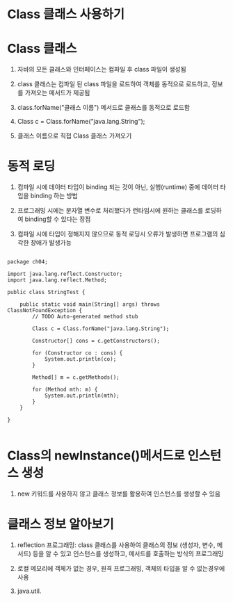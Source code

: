 # Class 클래스 사용하기

# Class 클래스

1. 자바의 모든 클래스와 인터페이스는 컴파일 후 class 파일이 생성됨

3. class 클래스는 컴파일 된 class 파일을 로드하여 객체를 동적으로 로드하고, 정보를 가져오는 메서드가 제공됨

3. class.forName("클래스 이름") 메서드로 클래스를 동적으로 로드함

4. Class c = Class.forName("java.lang.String");

5. 클래스 이름으로 직접 Class 클래스 가져오기

# 동적 로딩

1. 컴파일 시에 데이터 타입이 binding 되는 것이 아닌, 실행(runtime) 중에 데이터 타입을 binding 하는 방법

2. 프로그래밍 시에는 문자열 변수로 처리했다가 런타임시에 원하는 클래스를 로딩하여 binding할 수 있다는 장점

3. 컴파일 시에 타입이 정해지지 않으므로 동적 로딩시 오류가 발생하면 프로그램의 심각한 장애가 발생가능

```

package ch04;

import java.lang.reflect.Constructor;
import java.lang.reflect.Method;

public class StringTest {

	public static void main(String[] args) throws ClassNotFoundException {
		// TODO Auto-generated method stub
		
		Class c = Class.forName("java.lang.String");
		
		Constructor[] cons = c.getConstructors();
		
		for (Constructor co : cons) {
			System.out.println(co);
		}
		
		Method[] m = c.getMethods();
		
		for (Method mth: m) {
			System.out.println(mth);
		}
	}

}


```

# Class의 newInstance()메서드로 인스턴스 생성

1. new 키워드를 사용하지 않고 클래스 정보를 활용하여 인스턴스를 생성할 수 있음

# 클래스 정보 알아보기

1. reflection 프로그래밍: class 클래스를 사용하여 클래스의 정보 (생성자, 변수, 메서드) 등을 알 수 있고 인스턴스를 생성하고, 메서드를 호출하는 방식의 프로그래밍

2. 로컬 메모리에 객체가 없는 경우, 원격 프로그래밍, 객체의 타입을 알 수 없는경우에 사용

3. java.util.